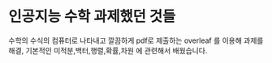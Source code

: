 # 인공지능 수학 과제했던 것들

수학의 수식의 컴퓨터로 나타내고 깔끔하게 pdf로 제출하는 overleaf 를 이용해 과제를 해결,
기본적인 미적분,백터,행렬,확률,차원 에 관련해서 배웠습니다.
